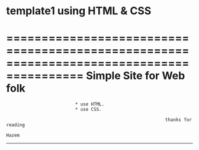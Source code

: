 # template1 using HTML & CSS
=========================================================================================
                              Simple Site for Web folk
=========================================================================================
                              
                              * use HTML.
                              * use CSS.
                              
                                                                thanks for reading
                                                                      Hazem

******************************************************************************************
